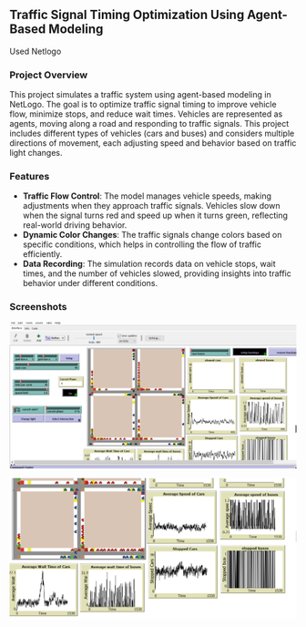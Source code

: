 
## Traffic Signal Timing Optimization Using Agent-Based Modeling
Used Netlogo

### Project Overview
This project simulates a traffic system using agent-based modeling in NetLogo. The goal is to optimize traffic signal timing to improve vehicle flow, minimize stops, and reduce wait times. Vehicles are represented as agents, moving along a road and responding to traffic signals. This project includes different types of vehicles (cars and buses) and considers multiple directions of movement, each adjusting speed and behavior based on traffic light changes.

### Features
- **Traffic Flow Control**: The model manages vehicle speeds, making adjustments when they approach traffic signals. Vehicles slow down when the signal turns red and speed up when it turns green, reflecting real-world driving behavior.
- **Dynamic Color Changes**: The traffic signals change colors based on specific conditions, which helps in controlling the flow of traffic efficiently.
- **Data Recording**: The simulation records data on vehicle stops, wait times, and the number of vehicles slowed, providing insights into traffic behavior under different conditions.

### Screenshots
![Traffic Signal Simulation - AI2](ai2.png)

![Traffic Signal Simulation - AI3](ai3.png)

